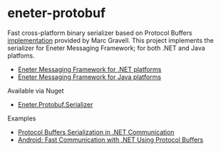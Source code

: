 # eneter-protobuf
Fast cross-platform binary serializer based on Protocol Buffers [implementation](https://github.com/protobuf-net/protobuf-net) provided by Marc Gravell.
This project implements the serializer for Eneter Messaging Framework; for both .NET and Java platfoms.

* [Eneter Messaging Framework for .NET platforms](https://github.com/ng-eneter/eneter-net)
* [Eneter Messaging Framework for Java platforms](https://github.com/ng-eneter/eneter-java)

Available via Nuget
* [Eneter.Protobuf.Serializer](https://www.nuget.org/packages/Eneter.Protobuf.Serializer/)


Examples
* [Protocol Buffers Serialization in .NET Communication](http://eneter.blogspot.com/2013/08/protobuf-serializer-for-net.html)
* [Android: Fast Communication with .NET Using Protocol Buffers](https://www.codeproject.com/Articles/640249/Android-Fast-Communication-with-NET-Using-Protocol)
